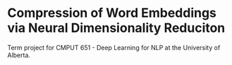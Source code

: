 # Compression of Word Embeddings via Neural Dimensionality Reduciton

Term project for CMPUT 651 - Deep Learning for NLP at the University of Alberta.